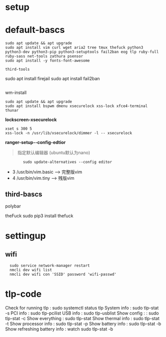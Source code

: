 # setup

default-bascs
==========
```
sudo apt update && apt upgrade
sudo apt install vim curl wget aria2 tree tmux thefuck python3 python3-dev python3-pip python3-setuptools fail2ban eog tlp ruby-full ruby-sass net-tools zathura psensor
sudo apt install -y fonts-font-awesome 

third-tools
```
sudo apt install firejail
sudo apt install fail2ban
```
```
wm-install
```
sudo apt update && apt upgrade
sudo apt install bspwm dmenu xsecurelock xss-lock xfce4-terminal thunar 
```

 <strong>lockscreen-xsecurelock</strong>
```
xset s 300 5
xss-lock -n /usr/lib/xsecurelock/dimmer -l -- xsecurelock
```

 <strong>ranger-setup--config-edtior</strong>
 >指定默认编辑器
 (ubuntu默认为nano)
```
        sudo update-alternatives --config editor
```
* 3   /usr/bin/vim.basic --> 完整版vim
* 4   /usr/bin/vim.tiny  -->  残版vim
                
        

third-bascs
-------------
polybar

theFuck
sudo pip3 install thefuck

settingup
========

wifi
------------
```
  sudo service network-manager restart
  nmcli dev wifi list
  nmcli dev wifi con 'SSID' password 'wifi-passwd'
```

tlp-code
=========

Check for running tlp : sudo systemctl status tlp
System info : sudo tlp-stat -s
PCI info : sudo tlp-pcilist
USB info :  sudo tlp-usblist
Show config :  : sudo tlp-stat -c
Show everything : sudo tlp-stat 
Show thermal info : sudo tlp-stat -t
Show processor info : sudo tlp-stat -p
Show battery info : sudo tlp-stat -b
Show refreshing battery info : watch sudo tlp-stat -b
